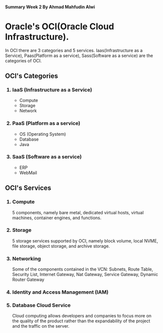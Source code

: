 #### Summary Week 2 By Ahmad Mahfudin Alwi

# Oracle's OCI(Oracle Cloud Infrastructure).

 In OCI there are 3 categories and 5 services. Iaas(Infrastructure as a Service), Paas(Platform as a service), Sass(Software as a service) are the categories of OCI.

 ## OCI's Categories

 <ol>

 ### <li>IaaS (Infrastructure as a Service)</li>

 <ul>

<li>Compute</li>
<li>Storage</li>
<li>Network</li>

 </ul>

 ### <li>PaaS (Platform as a service)</li>

 <ul>

<li>OS (Operating System)</li>
<li>Database</li>
<li>Java</li>

 </ul>

 ### <li>SaaS (Software as a service)</li>

 <ul>

<li>ERP</li>
<li>WebMail</li>

 </ul>

 </ol>

  ## OCI's Services

 <ol>

 ### <li>Compute</li>

5 components, namely bare metal, dedicated virtual hosts, virtual machines, container engines, and functions.

 ### <li>Storage</li>

5 storage services supported by OCI, namely block volume, local NVME, file storage, object storage, and archive storage.

 ### <li>Networking</li>

Some of the components contained in the VCN: Subnets, Route Table, Security List, Internet Gateway, Nat Gateway, Service Gateway, Dynamic Router Gateway

 ### <li>Identity and Access Management (IAM)</li>

 ### <li>Database Cloud Service</li>

Cloud computing allows developers and companies to focus more on the quality of the product rather than the expandability of the project and the traffic on the server.

 </ol>